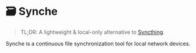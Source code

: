 # 🗃️ Synche

> TL;DR: A lightweight & local-only alternative to [Syncthing](https://syncthing.net/).


Synche is a continuous file synchronization tool for local network devices.